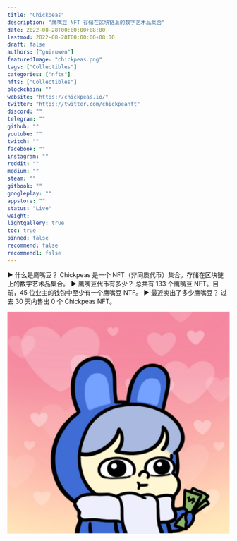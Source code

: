 ```yaml
---
title: "Chickpeas"
description: "鹰嘴豆 NFT 存储在区块链上的数字艺术品集合"
date: 2022-08-28T00:00:00+08:00
lastmod: 2022-08-28T00:00:00+08:00
draft: false
authors: ["guiruwen"]
featuredImage: "chickpeas.png"
tags: ["Collectibles"]
categories: ["nfts"]
nfts: ["Collectibles"]
blockchain: ""
website: "https://chickpeas.io/"
twitter: "https://twitter.com/chickpeanft"
discord: ""
telegram: ""
github: ""
youtube: ""
twitch: ""
facebook: ""
instagram: ""
reddit: ""
medium: ""
steam: ""
gitbook: ""
googleplay: ""
appstore: ""
status: "Live"
weight: 
lightgallery: true
toc: true
pinned: false
recommend: false
recommend1: false
---
```

▶ 什么是鹰嘴豆？
Chickpeas 是一个 NFT（非同质代币）集合。存储在区块链上的数字艺术品集合。
▶ 鹰嘴豆代币有多少？
总共有 133 个鹰嘴豆 NFT。目前，45 位业主的钱包中至少有一个鹰嘴豆 NTF。
▶ 最近卖出了多少鹰嘴豆？
过去 30 天内售出 0 个 Chickpeas NFT。

![nft](01.png)